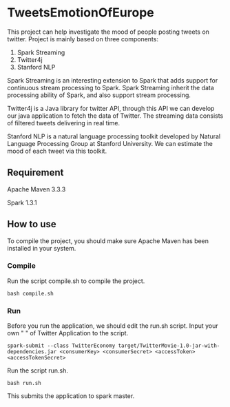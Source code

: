 # TweetsEmotionOfEurope
This project can help investigate the mood of people posting tweets on twitter. Project is mainly based on three components:
1. Spark Streaming
2. Twitter4j
3. Stanford NLP

Spark Streaming is an interesting extension to Spark that adds support for continuous stream processing to Spark. Spark Streaming inherit the data processing ability of Spark, and also support stream processing.

Twitter4j is a Java library for twitter API, through this API we can develop our java application to fetch the data of Twitter. The streaming data consists of filtered tweets delivering in real time.

Stanford NLP is a natural language processing toolkit developed by Natural Language Processing Group at Stanford University. We can estimate the mood of each tweet via this toolkit.

## Requirement
Apache Maven 3.3.3

Spark 1.3.1

## How to use
To compile the project, you should make sure Apache Maven has been installed in your system.

### Compile
Run the script compile.sh to compile the project.

```
bash compile.sh
```

### Run
Before you run the application, we should edit the run.sh script. Input your own "<consumerKey> <consumerSecret> <accessToken> <accessTokenSecret>" of Twitter Application to the script.

```
spark-submit --class TwitterEconomy target/TwitterMovie-1.0-jar-with-dependencies.jar <consumerKey> <consumerSecret> <accessToken> <accessTokenSecret>
```

Run the script run.sh.

```
bash run.sh
```

This submits the application to spark master.
